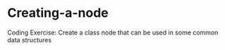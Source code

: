 # Creating-a-node
Coding Exercise: Create a class node that can be used in some common data structures 
